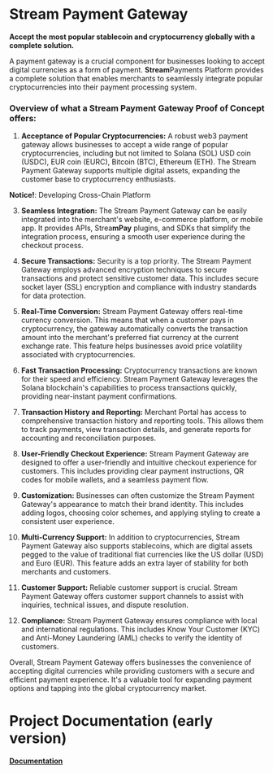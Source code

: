 # Stream Payment Gateway

**Accept the most popular stablecoin and cryptocurrency globally with a complete solution.**

A payment gateway is a crucial component for businesses looking to accept digital currencies as a form of payment. **Stream**Payments Platform provides a complete solution that enables merchants to seamlessly integrate popular cryptocurrencies into their payment processing system. 

### Overview of what a Stream Payment Gateway Proof of Concept offers:

1. **Acceptance of Popular Cryptocurrencies:** A robust web3 payment gateway allows businesses to accept a wide range of popular cryptocurrencies, including but not limited to Solana (SOL) USD coin (USDC), EUR coin (EURC), Bitcoin (BTC), Ethereum (ETH). The Stream Payment Gateway supports multiple digital assets, expanding the customer base to cryptocurrency enthusiasts.

**Notice!**: Developing Cross-Chain Platform

3. **Seamless Integration:** The Stream Payment Gateway can be easily integrated into the merchant's website, e-commerce platform, or mobile app. It provides APIs, Strea**mPay** plugins, and SDKs that simplify the integration process, ensuring a smooth user experience during the checkout process.

4. **Secure Transactions:** Security is a top priority. The Stream Payment Gateway employs advanced encryption techniques to secure transactions and protect sensitive customer data. This includes secure socket layer (SSL) encryption and compliance with industry standards for data protection.

5. **Real-Time Conversion:** Stream Payment Gateway offers real-time currency conversion. This means that when a customer pays in cryptocurrency, the gateway automatically converts the transaction amount into the merchant's preferred fiat currency at the current exchange rate. This feature helps businesses avoid price volatility associated with cryptocurrencies.

6. **Fast Transaction Processing:** Cryptocurrency transactions are known for their speed and efficiency. Stream Payment Gateway leverages the Solana blockchain's capabilities to process transactions quickly, providing near-instant payment confirmations.

7. **Transaction History and Reporting:** Merchant Portal has access to comprehensive transaction history and reporting tools. This allows them to track payments, view transaction details, and generate reports for accounting and reconciliation purposes.

8. **User-Friendly Checkout Experience:** Stream Payment Gateway are designed to offer a user-friendly and intuitive checkout experience for customers. This includes providing clear payment instructions, QR codes for mobile wallets, and a seamless payment flow.

9. **Customization:** Businesses can often customize the Stream Payment Gateway's appearance to match their brand identity. This includes adding logos, choosing color schemes, and applying styling to create a consistent user experience.

10. **Multi-Currency Support:** In addition to cryptocurrencies, Stream Payment Gateway also supports stablecoins, which are digital assets pegged to the value of traditional fiat currencies like the US dollar (USD) and Euro (EUR). This feature adds an extra layer of stability for both merchants and customers.

11. **Customer Support:** Reliable customer support is crucial. Stream Payment Gateway offers customer support channels to assist with inquiries, technical issues, and dispute resolution.

12. **Compliance:** Stream Payment Gateway ensures compliance with local and international regulations. This includes Know Your Customer (KYC) and Anti-Money Laundering (AML) checks to verify the identity of customers.

Overall, Stream Payment Gateway offers businesses the convenience of accepting digital currencies while providing customers with a secure and efficient payment experience. It's a valuable tool for expanding payment options and tapping into the global cryptocurrency market.


# Project Documentation (early version)

[**Documentation**](https://app.gitbook.com/invite/9eBaoUspGpGsG968Qbyp/aB9DR79hOZHVtMTWC4Ei)
